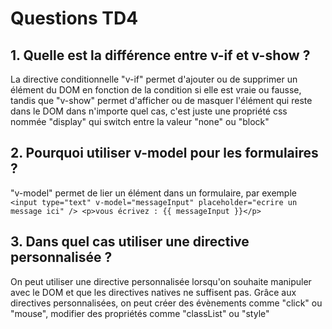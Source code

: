 # Questions TD4 

## 1. Quelle est la différence entre v-if et v-show ?

La directive conditionnelle "v-if" permet d'ajouter ou de supprimer un élément du DOM en fonction de la condition si elle est vraie ou fausse, tandis que "v-show" permet d'afficher ou de masquer l'élément qui reste dans le DOM dans n'importe quel cas, c'est juste une propriété css  nommée "display" qui switch entre la valeur "none" ou "block"

## 2. Pourquoi utiliser v-model pour les formulaires ?

"v-model" permet de lier un élément dans un formulaire, par exemple 
`  <input type="text" v-model="messageInput" placeholder="ecrire un message ici" />
    <p>vous écrivez : {{ messageInput }}</p>` 
    
## 3. Dans quel cas utiliser une directive personnalisée ? 

On peut utiliser une directive personnalisée lorsqu'on souhaite manipuler avec le DOM et que les directives natives ne suffisent pas.
Grâce aux directives personnalisées, on peut créer des évènements comme "click" ou "mouse", modifier des propriétés comme "classList" ou "style"
